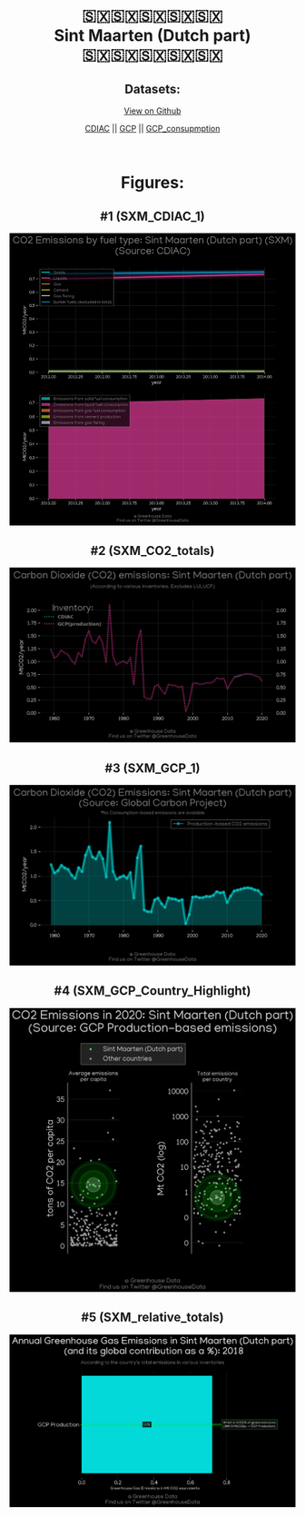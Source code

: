 
<center>
<h1 align="center">
🇸🇽🇸🇽🇸🇽🇸🇽🇸🇽
<br>
Sint Maarten (Dutch part)
<br>
🇸🇽🇸🇽🇸🇽🇸🇽🇸🇽
</h1>
<h2>Datasets:</h2>
<p><a href="https://github.com/dquintani/GreenhouseData/tree/master/country_data/SXM_Sint Maarten (Dutch part)/data">View on Github</a>
<br></p><p><a href="data/SXM_CDIAC.csv">CDIAC</a> || <a href="data/SXM_GCP.csv">GCP</a> || <a href="data/SXM_GCP_consupmption.csv">GCP_consupmption</a></p><p><br></p>
<h1>Figures:</h1><h2>#1 (SXM_CDIAC_1)</h2>
<p><img alt="" src="figures/SXM_CDIAC_1.png" /></p><h2>#2 (SXM_CO2_totals)</h2>
<p><img alt="" src="figures/SXM_CO2_totals.png" /></p><h2>#3 (SXM_GCP_1)</h2>
<p><img alt="" src="figures/SXM_GCP_1.png" /></p><h2>#4 (SXM_GCP_Country_Highlight)</h2>
<p><img alt="" src="figures/SXM_GCP_Country_Highlight.png" /></p><h2>#5 (SXM_relative_totals)</h2>
<p><img alt="" src="figures/SXM_relative_totals.png" /></p>